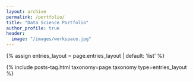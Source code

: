 ```yaml
---
layout: archive
permalink: /portfolio/
title: "Data Science Portfolio"
author_profile: true
header:
  image: "/images/workspace.jpg"
---
```


{% assign entries_layout = page.entries_layout | default: 'list' %}
<div class="entries-{{ entries_layout }}">
  {% include posts-tag.html taxonomy=page.taxonomy type=entries_layout %}
</div>
